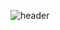 <!-- ### Hi there 👋 -->
![header](https://capsule-render.vercel.app/api?type=waving&color=BDCDDC&height=300&section=header&text=hi%20&fontSize=90&fontColor=3D3D3F&fontAlign=50)



<!--
**iamhanori/iamhanori** is a ✨ _special_ ✨ repository because its `README.md` (this file) appears on your GitHub profile.

Here are some ideas to get you started:

- 🔭 I’m currently working on ...
- 🌱 I’m currently learning ...
- 👯 I’m looking to collaborate on ...
- 🤔 I’m looking for help with ...
- 💬 Ask me about ...
- 📫 How to reach me: ...
- 😄 Pronouns: ...
- ⚡ Fun fact: ...
-->
